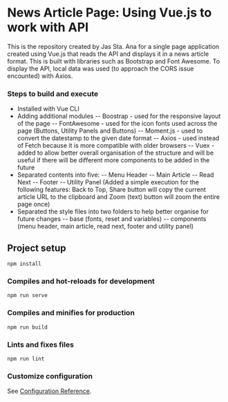 # News Article Page: Using Vue.js to work with API
This is the repository created by Jas Sta. Ana for a single page application created using Vue.js that reads the API and displays it in a news article format. This is built with libraries such as Bootstrap and Font Awesome. To display the API, local data was used (to approach the CORS issue encounted) with Axios.

### Steps to build and execute
- Installed with Vue CLI
- Adding additional modules 
-- Boostrap - used for the responsive layout of the page
-- FontAwesome - used for the icon fonts used across the page (Buttons, Utility Panels and Buttons)
-- Moment.js - used to convert the datestamp to the given date format
-- Axios - used instead of Fetch because it is more compatible with older browsers
-- Vuex - added to allow better overall organisation of the structure and will be useful if there will be different more components to be added in the future
- Separated contents into five:
-- Menu Header
-- Main Article
-- Read Next
-- Footer
-- Utility Panel (Added a simple execution for the following features: Back to Top, Share button will copy the current article URL to the clipboard and Zoom (text) button will zoom the entire page once)
- Separated the style files into two folders to help better organise for future changes
-- base (fonts, reset and variables)
-- components (menu header, main article, read next, footer and utility panel)

## Project setup
```
npm install
```

### Compiles and hot-reloads for development
```
npm run serve
```

### Compiles and minifies for production
```
npm run build
```

### Lints and fixes files
```
npm run lint
```

### Customize configuration
See [Configuration Reference](https://cli.vuejs.org/config/).
